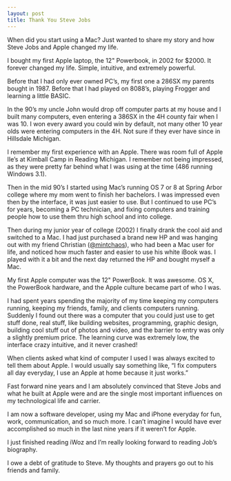 ```yaml
---
layout: post
title: Thank You Steve Jobs
---
```


When did you start using a Mac? Just wanted to share my story and how
Steve Jobs and Apple changed my life.

I bought my first Apple laptop, the 12" Powerbook, in 2002 for \$2000.
It forever changed my life. Simple, intuitive, and extremely powerful.

Before that I had only ever owned PC’s, my first one a 286SX my parents
bought in 1987. Before that I had played on 8088’s, playing Frogger and
learning a little <span class="caps">BASIC</span>.

In the 90’s my uncle John would drop off computer parts at my house and
I built many computers, even entering a 386SX in the 4H county fair when
I was 10. I won every award you could win by default, not many other 10
year olds were entering computers in the 4H. Not sure if they ever have
since in Hillsdale Michigan.

I remember my first experience with an Apple. There was room full of
Apple IIe’s at Kimball Camp in Reading Michigan. I remember not being
impressed, as they were pretty far behind what I was using at the time
(486 running Windows 3.1).

Then in the mid 90’s I started using Mac’s running OS 7 or 8 at Spring
Arbor college where my mom went to finish her bachelors. I was impressed
even then by the interface, it was just easier to use. But I continued
to use PC’s for years, becoming a PC technician, and fixing computers
and training people how to use them thru high school and into college.

Then during my junior year of college (2002) I finally drank the cool
aid and switched to a Mac. I had just purchased a brand new HP and was
hanging out with my friend Christian
([@mintchaos](http://twitter.com/mintchaos)), who had been a Mac user
for life, and noticed how much faster and easier to use his white iBook
was. I played with it a bit and the next day returned the HP and bought
myself a Mac.

My first Apple computer was the 12" PowerBook. It was awesome. OS X, the
PowerBook hardware, and the Apple culture became part of who I was.

I had spent years spending the majority of my time keeping my computers
running, keeping my friends, family, and clients computers running.
Suddenly I found out there was a computer that you could just use to get
stuff done, real stuff, like building websites, programming, graphic
design, building cool stuff out of photos and video, and the barrier to
entry was only a slightly premium price. The learning curve was
extremely low, the interface crazy intuitive, and it never crashed!

When clients asked what kind of computer I used I was always excited to
tell them about Apple. I would usually say something like, “I fix
computers all day everyday, I use an Apple at home because it just
works.”

Fast forward nine years and I am absolutely convinced that Steve Jobs
and what he built at Apple were and are the single most important
influences on my technological life and carrier.

I am now a software developer, using my Mac and iPhone everyday for fun,
work, communication, and so much more. I can’t imagine I would have ever
accomplished so much in the last nine years if it weren’t for Apple.

I just finished reading iWoz and I’m really looking forward to reading
Job’s biography.

I owe a debt of gratitude to Steve. My thoughts and prayers go out to
his friends and family.
